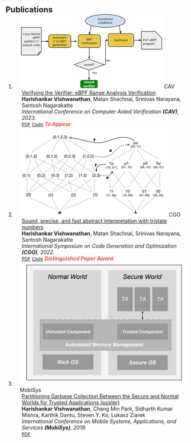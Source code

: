 <h2 id="publications" style="margin: 2px 0px -15px;">Publications</h2>

<div class="publications">
<ol class="bibliography">

<li>
<div class="pub-row">

  <div class="col-sm-3 abbr" style="position: relative;padding-right: 15px;padding-left: 15px;">
    <img src="assets/img/cav23_paper.png" class="teaser img-fluid z-depth-1">
    <abbr class="badge">CAV</abbr>
  </div>

  <div class="col-sm-9" style="position: relative;padding-right: 15px;padding-left: 20px;">
    <div class="title"><a href="assets/files/agni-cav23.pdf">Verifying the Verifier: eBPF Range Analysis Verification</a></div>
    <div class="author"><strong>Harishankar Vishwanathan</strong>, Matan Shachnai, Srinivas Narayana, Santosh Nagarakatte</div>
    <div class="periodical"><em>International Conference on Computer Aided Verification <strong>(CAV)</strong>, 2023.</em></div>
    <div class="links">
      <a href="assets/files/agni-cav23.pdf" class="btn btn-sm z-depth-0" role="button" target="_blank" style="font-size:12px;">PDF</a>
      <a href="https://github.com/bpfverif/ebpf-range-analysis-verification-cav23" class="btn btn-sm z-depth-0" role="button" target="_blank" style="font-size:12px;">Code</a>
      <!-- <a href="https://dblp.uni-trier.de/rec/conf/cvpr/LiuSLSS20.html?view=bibtex" class="btn btn-sm z-depth-0" role="button" target="_blank" style="font-size:12px;">BibTex</a> -->
      <strong><i style="color:#e74d3c"> To Appear </i></strong>
    </div>
  </div>
</div>
</li>

<li>
<div class="pub-row">

  <div class="col-sm-3 abbr" style="position: relative;padding-right: 15px;padding-left: 15px;">
    <img src="assets/img/cgo22_paper.png" class="teaser img-fluid z-depth-1">
    <abbr class="badge">CGO</abbr>
  </div>

  <div class="col-sm-9" style="position: relative;padding-right: 15px;padding-left: 20px;">
    <div class="title"><a href="https://arxiv.org/pdf/2105.05398.pdf">Sound, precise, and fast abstract interpretation with tristate numbers</a></div>
    <div class="author"><strong>Harishankar Vishwanathan</strong>, Matan Shachnai, Srinivas Narayana, Santosh Nagarakatte</div>
    <div class="periodical"><em>International Symposium on Code Generation and Optimization <strong>(CGO)</strong>, 2022.</em></div>
    <div class="links">
      <a href="https://arxiv.org/pdf/2105.05398.pdf" class="btn btn-sm z-depth-0" role="button" target="_blank" style="font-size:12px;">PDF</a>
      <a href="https://github.com/bpfverif/tnums-cgo22" class="btn btn-sm z-depth-0" role="button" target="_blank" style="font-size:12px;">Code</a>
      <!-- <a href="https://dblp.uni-trier.de/rec/conf/cvpr/LiuSLSS20.html?view=bibtex" class="btn btn-sm z-depth-0" role="button" target="_blank" style="font-size:12px;">BibTex</a> -->
      <strong><i style="color:#e74d3c"> Distinguished Paper Award </i></strong>
    </div>
  </div>
</div>
</li>

<li>
<div class="pub-row">

  <div class="col-sm-3 abbr" style="position: relative;padding-right: 15px;padding-left: 15px;">
    <img src="assets/img/mobisys_poster.png" class="teaser img-fluid z-depth-1">
    <abbr class="badge">MobiSys</abbr>
  </div>

  <div class="col-sm-9" style="position: relative;padding-right: 15px;padding-left: 20px;">
    <div class="title"><a href="https://dl.acm.org/doi/pdf/10.1145/3307334.3328650">Partitioning Garbage Collection Between the Secure and Normal Worlds for Trusted Applications (poster)</a></div>
    <div class="author"><strong>Harishankar Vishwanathan</strong>, Chang Min Park, Sidharth Kumar Mishra, Karthik Dantu, Steven Y. Ko, Lukasz Ziarek</div>
    <div class="periodical"><em>International Conference on Mobile Systems, Applications, and Services <strong>(MobiSys)</strong>, 2019.</em></div>
    <div class="links">
      <a href="https://dl.acm.org/doi/pdf/10.1145/3307334.3328650" class="btn btn-sm z-depth-0" role="button" target="_blank" style="font-size:12px;">PDF</a>
      <!-- <a href="https://dblp.uni-trier.de/rec/conf/cvpr/LiuSLSS20.html?view=bibtex" class="btn btn-sm z-depth-0" role="button" target="_blank" style="font-size:12px;">BibTex</a> -->
      <!-- <strong><i style="color:#e74d3c"> Poster </i></strong> -->
    </div>
  </div>
</div>
</li>
  
<br>

</ol>
</div>
